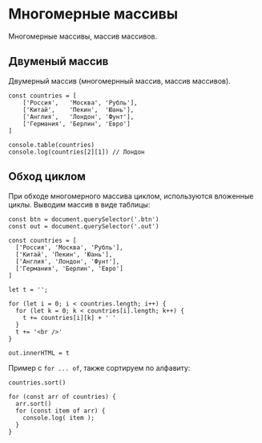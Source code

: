 # Многомерные массивы
Многомерные массивы, массив массивов.

## Двуменый массив
Двумерный массив (многомернный массив, массив массивов).

    const countries = [
        ['Россия',   'Москва', 'Рубль'],
        ['Китай',    'Пекин',  'Юань'],
        ['Англия',   'Лондон', 'Фунт'],
        ['Германия', 'Берлин', 'Евро']
    ]

    console.table(countries)
    console.log(countries[2][1]) // Лондон

## Обход циклом
При обходе многомерного массива циклом, используются вложенные циклы. Выводим массив в виде таблицы:

    const btn = document.querySelector('.btn')
    const out = document.querySelector('.out')

    const countries = [
      ['Россия', 'Москва', 'Рубль'],
      ['Китай', 'Пекин', 'Юань'],
      ['Англия', 'Лондон', 'Фунт'],
      ['Германия', 'Берлин', 'Евро']
    ]

    let t = '';

    for (let i = 0; i < countries.length; i++) {
      for (let k = 0; k < countries[i].length; k++) {
        t += countries[i][k] + ' '
      }
      t += '<br />'
    }

    out.innerHTML = t

Пример с `for ... of`, также сортируем по алфавиту:

    countries.sort()

    for (const arr of countries) {
      arr.sort()
      for (const item of arr) {
        console.log( item );
      }
    }
